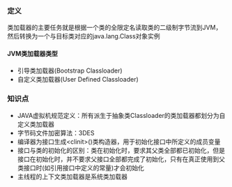 ### 定义

类加载器的主要任务就是根据一个类的全限定名读取类的二级制字节流到JVM，然后转换为一个与目标类对应的java.lang.Class对象实例

#### JVM类加载器类型

* 引导类加载器\(Bootstrap Classloader\)
* 自定义类加载器\(User Defined Classloader\)

### 知识点

* JAVA虚拟机规范定义：所有派生于抽象类Classloader的类加载器都划分为自定义类加载器
* 字节码文件加密算法：3DES
* 编译器为接口生成&lt;clinit&gt;\(\)类构造器，用于初始化接口中所定义的成员变量
* 接口与类的初始化的区别：类在初始化时，要求其父类全部都已初始化，但是接口在初始化时，并不要求父接口全部都完成了初始化，只有在真正使用到父类接口时\(如引用接口中定义的常量\)才会初始化
* 主线程的上下文类加载器是系统类加载器



